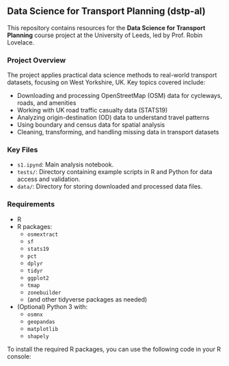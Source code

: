 ## Data Science for Transport Planning (dstp-al)

This repository contains resources for the **Data Science for Transport Planning** course project at the University of Leeds, led by Prof. Robin Lovelace.

### Project Overview

The project applies practical data science methods to real-world transport datasets, focusing on West Yorkshire, UK. Key topics covered include:

- Downloading and processing OpenStreetMap (OSM) data for cycleways, roads, and amenities
- Working with UK road traffic casualty data (STATS19)
- Analyzing origin-destination (OD) data to understand travel patterns
- Using boundary and census data for spatial analysis
- Cleaning, transforming, and handling missing data in transport datasets

### Key Files

- `s1.ipynd`: Main analysis notebook.
- `tests/`: Directory containing example scripts in R and Python for data access and validation.
- `data/`: Directory for storing downloaded and processed data files.

### Requirements

- R
- R packages:
  - `osmextract`
  - `sf`
  - `stats19`
  - `pct`
  - `dplyr`
  - `tidyr`
  - `ggplot2`
  - `tmap`
  - `zonebuilder`
  - (and other tidyverse packages as needed)
- (Optional) Python 3 with:
  - `osmnx`
  - `geopandas`
  - `matplotlib`
  - `shapely`

To install the required R packages, you can use the following code in your R console:
